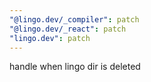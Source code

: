 ```yaml
---
"@lingo.dev/_compiler": patch
"@lingo.dev/_react": patch
"lingo.dev": patch
---
```


handle when lingo dir is deleted
